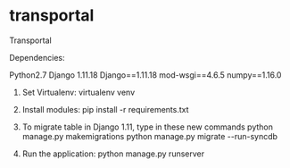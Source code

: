 # transportal
Transportal

Dependencies:

Python2.7
Django 1.11.18
Django==1.11.18
mod-wsgi==4.6.5
numpy==1.16.0

1. Set Virtualenv: virtualenv venv

2. Install modules: pip install -r requirements.txt

3. To migrate table in Django 1.11, type in these new commands
python manage.py makemigrations
python manage.py migrate --run-syncdb

4. Run the application: python manage.py runserver